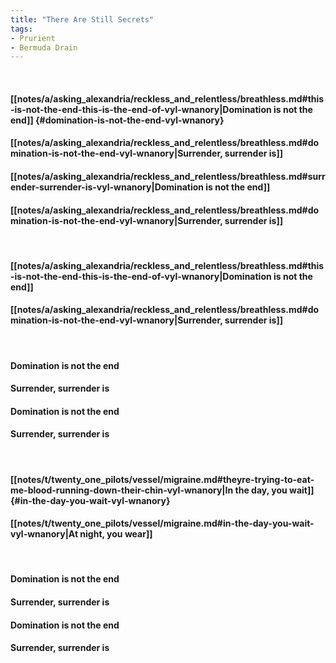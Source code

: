 ```yaml
---
title: "There Are Still Secrets"
tags:
- Prurient
- Bermuda Drain
---
```

&nbsp;
#### [[notes/a/asking_alexandria/reckless_and_relentless/breathless.md#this-is-not-the-end-this-is-the-end-of-vyl-wnanory|Domination is not the end]] {#domination-is-not-the-end-vyl-wnanory}
#### [[notes/a/asking_alexandria/reckless_and_relentless/breathless.md#domination-is-not-the-end-vyl-wnanory|Surrender, surrender is]]
#### [[notes/a/asking_alexandria/reckless_and_relentless/breathless.md#surrender-surrender-is-vyl-wnanory|Domination is not the end]]
#### [[notes/a/asking_alexandria/reckless_and_relentless/breathless.md#domination-is-not-the-end-vyl-wnanory|Surrender, surrender is]]
&nbsp;
#### [[notes/a/asking_alexandria/reckless_and_relentless/breathless.md#this-is-not-the-end-this-is-the-end-of-vyl-wnanory|Domination is not the end]]
#### [[notes/a/asking_alexandria/reckless_and_relentless/breathless.md#domination-is-not-the-end-vyl-wnanory|Surrender, surrender is]]
&nbsp;
#### Domination is not the end
#### Surrender, surrender is
#### Domination is not the end
#### Surrender, surrender is
&nbsp;
#### [[notes/t/twenty_one_pilots/vessel/migraine.md#theyre-trying-to-eat-me-blood-running-down-their-chin-vyl-wnanory|In the day, you wait]] {#in-the-day-you-wait-vyl-wnanory}
#### [[notes/t/twenty_one_pilots/vessel/migraine.md#in-the-day-you-wait-vyl-wnanory|At night, you wear]]
&nbsp;
#### Domination is not the end
#### Surrender, surrender is
#### Domination is not the end
#### Surrender, surrender is
